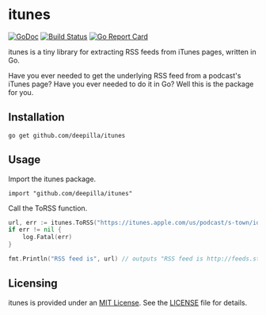 # itunes

[![GoDoc](https://godoc.org/github.com/deepilla/itunes?status.svg)](https://godoc.org/github.com/deepilla/itunes)
[![Build Status](https://travis-ci.org/deepilla/itunes.svg?branch=master)](https://travis-ci.org/deepilla/itunes)
[![Go Report Card](https://goreportcard.com/badge/github.com/deepilla/itunes)](https://goreportcard.com/report/github.com/deepilla/itunes)

itunes is a tiny library for extracting RSS feeds from iTunes pages, written in Go.

Have you ever needed to get the underlying RSS feed from a podcast's iTunes page? Have you ever needed to do it in Go? Well this is the package for you.

## Installation

    go get github.com/deepilla/itunes

## Usage

Import the itunes package.

    import "github.com/deepilla/itunes"

Call the ToRSS function.

```go
url, err := itunes.ToRSS("https://itunes.apple.com/us/podcast/s-town/id1212558767?mt=2")
if err != nil {
    log.Fatal(err)
}

fmt.Println("RSS feed is", url) // outputs "RSS feed is http://feeds.stownpodcast.org/stownpodcast"
```

## Licensing

itunes is provided under an [MIT License](http://choosealicense.com/licenses/mit/). See the [LICENSE](LICENSE) file for details.
